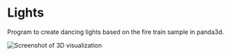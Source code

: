# Lights

Program to create dancing lights based on the fire train sample in panda3d.

<div>
    <img src="images/0000.png" alt="Screenshot of 3D visualization">
</div>